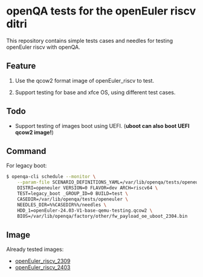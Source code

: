 # openQA tests for the openEuler riscv ditri

This repository contains simple tests cases and needles for testing openEuler riscv with openQA.

## Feature

1. Use the qcow2 format image of openEuler_riscv to test.

2. Support testing for base and xfce OS, using different test cases.

## Todo

* Support testing of images boot using UEFI. (**uboot can also boot UEFI qcow2 image!**)

## Command

For legacy boot:

```sh
$ openqa-cli schedule --monitor \
    --param-file SCENARIO_DEFINITIONS_YAML=/var/lib/openqa/tests/openeuler/scenario-definitions.yaml \
    DISTRI=openeuler VERSION=0 FLAVOR=dev ARCH=riscv64 \
    TEST=legacy_boot _GROUP_ID=0 BUILD=test \
    CASEDIR=/var/lib/openqa/tests/openeuler \
    NEEDLES_DIR=%%CASEDIR%%/needles \
    HDD_1=openEuler-24.03-V1-base-qemu-testing.qcow2 \
    BIOS=/var/lib/openqa/factory/other/fw_payload_oe_uboot_2304.bin
```

## Image

Already tested images: 

* [openEuler_riscv_2309](https://mirror.iscas.ac.cn/openeuler-sig-riscv/openEuler-RISC-V/preview/openEuler-23.09-V1-riscv64/QEMU/)
* [openEuler_riscv_2403](https://mirror.iscas.ac.cn/openeuler-sig-riscv/openEuler-RISC-V/testing/2403LTS-test/v1/QEMU/)

